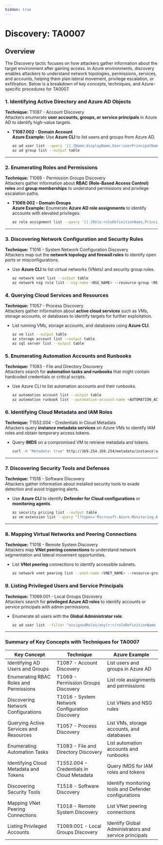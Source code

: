 ```yaml
---
hidden: true
---
```


# Discovery: TA0007

## Overview

The Discovery tactic focuses on how attackers gather information about the target environment after gaining access. In Azure environments, discovery enables attackers to understand network topologies, permissions, services, and accounts, helping them plan lateral movement, privilege escalation, or exfiltration. Below is a breakdown of key concepts, techniques, and Azure-specific procedures for TA0007.

### **1. Identifying Active Directory and Azure AD Objects**

**Technique:** T1087 - Account Discovery\
Attackers enumerate **user accounts, groups, or service principals** in Azure AD to identify high-value targets.

*   **T1087.002 - Domain Account**\
    **Azure Example:** Use **Azure CLI** to list users and groups from Azure AD.

    ```bash
    az ad user list --query '[].{Name:displayName,User:userPrincipalName}' --output table
    az ad group list --output table
    ```

***

### **2. Enumerating Roles and Permissions**

**Technique:** T1069 - Permission Groups Discovery\
Attackers gather information about **RBAC (Role-Based Access Control) roles** and **group memberships** to understand permissions and privilege escalation paths.

*   **T1069.002 - Domain Groups**\
    **Azure Example:** Enumerate **Azure AD role assignments** to identify accounts with elevated privileges.

    ```bash
    az role assignment list --query '[].{Role:roleDefinitionName,Principal:principalName}' --output table
    ```

***

### **3. Discovering Network Configuration and Security Rules**

**Technique:** T1016 - System Network Configuration Discovery\
Attackers map out the **network topology and firewall rules** to identify open ports or misconfigurations.

*   Use **Azure CLI** to list virtual networks (VNets) and security group rules.

    ```bash
    az network vnet list --output table
    az network nsg rule list --nsg-name <NSG_NAME> --resource-group <RESOURCE_GROUP> --output table
    ```

### **4. Querying Cloud Services and Resources**

**Technique:** T1057 - Process Discovery\
Attackers gather information about **active cloud services** such as VMs, storage accounts, or databases to identify targets for further exploitation.

*   List running VMs, storage accounts, and databases using **Azure CLI**.

    ```bash
    az vm list --output table
    az storage account list --output table
    az sql server list --output table
    ```

### **5. Enumerating Automation Accounts and Runbooks**

**Technique:** T1083 - File and Directory Discovery\
Attackers search for **automation tasks and runbooks** that might contain hardcoded credentials or critical scripts.

*   Use Azure CLI to list automation accounts and their runbooks.

    ```bash
    az automation account list --output table
    az automation runbook list --automation-account-name <AUTOMATION_ACCOUNT> --resource-group <RESOURCE_GROUP>
    ```

### **6. Identifying Cloud Metadata and IAM Roles**

**Technique:** T1552.004 - Credentials in Cloud Metadata\
Attackers query **instance metadata services** on Azure VMs to identify IAM roles and obtain temporary access tokens.

*   Query **IMDS** on a compromised VM to retrieve metadata and tokens.

    ```bash
    curl -H "Metadata: true" http://169.254.169.254/metadata/instance?api-version=2021-02-01
    ```

***

### **7. Discovering Security Tools and Defenses**

**Technique:** T1518 - Software Discovery\
Attackers gather information about installed security tools to evade detection and avoid triggering alerts.

*   Use **Azure CLI** to identify **Defender for Cloud configurations** or **monitoring agents**.

    ```bash
    az security pricing list --output table
    az vm extension list --query "[?type=='Microsoft.Azure.Monitoring.Agent']" --output table
    ```

***

### **8. Mapping Virtual Networks and Peering Connections**

**Technique:** T1018 - Remote System Discovery\
Attackers map **VNet peering connections** to understand network segmentation and lateral movement opportunities.

*   List **VNet peering** connections to identify accessible subnets.

    ```bash
    az network vnet peering list --vnet-name <VNET_NAME> --resource-group <RESOURCE_GROUP> --output table
    ```

### **9. Listing Privileged Users and Service Principals**

**Technique:** T1069.001 - Local Groups Discovery\
Attackers search for **privileged Azure AD roles** to identify accounts or service principals with admin permissions.

*   Enumerate all users with the **Global Administrator role**.

    ```bash
    az ad user list --filter "assignedRoles/any(r:r/roleDefinitionName eq 'Global Administrator')" --output table
    ```

***

### **Summary of Key Concepts with Techniques for TA0007**

| **Key Concept**                        | **Technique**                                  | **Azure Example**                                     |
| -------------------------------------- | ---------------------------------------------- | ----------------------------------------------------- |
| Identifying AD Users and Groups        | T1087 - Account Discovery                      | List users and groups in Azure AD                     |
| Enumerating RBAC Roles and Permissions | T1069 - Permission Groups Discovery            | List role assignments and permissions                 |
| Discovering Network Configurations     | T1016 - System Network Configuration Discovery | List VNets and NSG rules                              |
| Querying Active Services and Resources | T1057 - Process Discovery                      | List VMs, storage accounts, and databases             |
| Enumerating Automation Tasks           | T1083 - File and Directory Discovery           | List automation accounts and runbooks                 |
| Identifying Cloud Metadata and Tokens  | T1552.004 - Credentials in Cloud Metadata      | Query IMDS for IAM roles and tokens                   |
| Discovering Security Tools             | T1518 - Software Discovery                     | Identify monitoring tools and Defender configurations |
| Mapping VNet Peering Connections       | T1018 - Remote System Discovery                | List VNet peering connections                         |
| Listing Privileged Accounts            | T1069.001 - Local Groups Discovery             | Identify Global Administrators and service principals |
